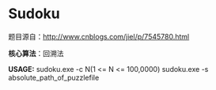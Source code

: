 # Sudoku
题目源自：http://www.cnblogs.com/jiel/p/7545780.html

**核心算法**：回溯法

**USAGE:** 
sudoku.exe -c N(1 <= N <= 100,0000)
sudoku.exe -s absolute_path_of_puzzlefile
